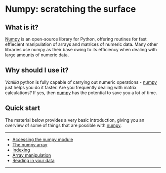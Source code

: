---
---

# Numpy: scratching the surface

## What is it?

[Numpy](http://www.numpy.org/) is an open-source library for Python, offering routines for fast effiecient manipulation of arrays and matrices of numeric data. Many other libraries use numpy as their base owing to its efficiency when dealing with large amounts of numeric data.

## Why should I use it?

*Vanilla* python is fully capable of carrying out numeric operations - [numpy](http://www.numpy.org/) just helps you do it faster. Are you frequently dealing with matrix calculations? If yes, then [numpy](http://www.numpy.org/) has the potential to save you a lot of time.

## Quick start

The material below provides a very basic introduction, giving you an overview of some of things that are possible with [numpy](http://www.numpy.org/).

***

* [Accessing the numpy module](../numpy_import)
* [The numpy array](../numpy_array)
* [Indexing](../numpy_indexing)
* [Array manipulation](../numpy_maniupulation)
* [Reading in your data](../numpy_io)

***


